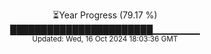 <p align="center">
⏳Year Progress (79.17 %)<br>
███████████████████████▁▁▁▁▁▁▁ <br>
<sub>Updated: Wed, 16 Oct 2024 18:03:36 GMT</sub>
</p>

